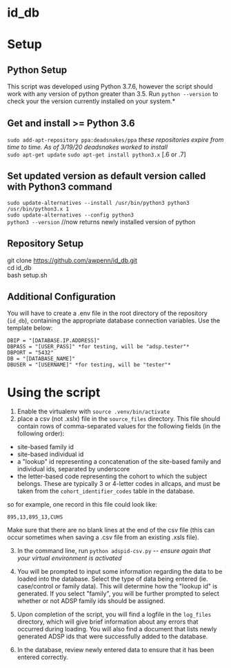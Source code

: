 # id_db

# Setup

## Python Setup
This script was developed using Python 3.7.6, however the script should work with any version of python greater than 3.5.  Run `python --version` to check your the version currently installed on your system.*

## Get and install >= Python 3.6
`sudo add-apt-repository ppa:deadsnakes/ppa` *these repositories expire from time to time.  As of 3/19/20 deadsnakes worked to install*  
`sudo apt-get update`
`sudo apt-get install python3.x` [.6 or .7]

## Set updated version as default version called with Python3 command
`sudo update-alternatives --install /usr/bin/python3 python3 /usr/bin/python3.x 1`    
`sudo update-alternatives --config python3`  
`python3 --version` //now returns newly installed version of python  


## Repository Setup
git clone https://github.com/awpenn/id_db.git  
cd id_db  
bash setup.sh  

## Additional Configuration
You will have to create a .env file in the root directory of the repository (`id_db`), containing the appropriate database connection variables. Use the template below:
```
DBIP = "[DATABASE.IP.ADDRESS]"
DBPASS = "[USER_PASS]" *for testing, will be "adsp.tester"*
DBPORT = "5432"
DB = "[DATABASE_NAME]"
DBUSER = "[USERNAME]" *for testing, will be "tester"*
```

# Using the script
1. Enable the virtualenv with `source .venv/bin/activate`
2. place a csv (not .xslx) file in the `source_files` directory.  This file should contain rows of comma-separated values for the following fields (in the following order):
- site-based family id
- site-based individual id
- a "lookup" id representing a concatenation of the site-based family and individual ids, separated by underscore
- the letter-based code representing the cohort to which the subject belongs.  These are typically 3 or 4-letter codes in allcaps, and must be taken from the `cohort_identifier_codes` table in the database. 

so for example, one record in this file could look like:  
``` 
895,13,895_13,CUHS
```
Make sure that there are no blank lines at the end of the csv file (this can occur sometimes when saving a .csv file from an existing .xsls file).

3. In the command line, run `python adspid-csv.py` -- *ensure again that your virtual environment is activated*

4. You will be prompted to input some information regarding the data to be loaded into the database.  Select the type of data being entered (ie. case/control or family data).  This will determine how the "lookup id" is generated.  If you select "family", you will be further prompted to select whether or not ADSP family ids should be assigned.  

5. Upon completion of the script, you will find a logfile in the `log_files` directory, which will give brief information about any errors that occurred during loading.  You will also find a document that lists newly generated ADSP ids that were successfully added to the database.
6. In the database, review newly entered data to ensure that it has been entered correctly.  